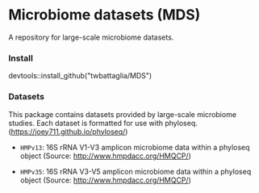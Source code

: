 # Microbiome datasets (MDS)
A repository for large-scale microbiome datasets.

### Install
devtools::install_github("twbattaglia/MDS")

### Datasets
This package contains datasets provided by large-scale microbiome studies. Each dataset is formatted for use with phyloseq. (https://joey711.github.io/phyloseq/)

* `HMPv13`: 16S rRNA V1-V3 amplicon microbiome data within a phyloseq object
  (Source: http://www.hmpdacc.org/HMQCP/)

* `HMPv35`: 16S rRNA V3-V5 amplicon microbiome data within a phyloseq object
  (Source: http://www.hmpdacc.org/HMQCP/)
